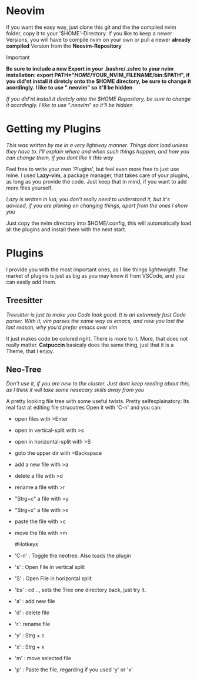 # Neovim
If you want the easy way, just clone this git and the the compiled nvim folder, copy it to your '$HOME'-Directory. 
If you like to keep a newer Versions, you will have to compile nvim on your own or pull a newer **already compiled** Version from the **Neovim-Repository**

> [!IMPORTANT]
>**Be sure to include a new Export in your .bashrc/.zshrc to your nvim installation: export PATH="$HOME/$YOUR_NVIM_FILENAME/bin:$PATH", if you did'nt install it diretcly onto the $HOME directory, be sure to change it acordingly. I like to use ".neovim" so it'll be hidden**

_If you did'nt install it diretcly onto the $HOME Repository, be sure to change it acordingly. I like to use ".neovim" so it'll be hidden_

# Getting my Plugins
_This was written by me in a very lightway manner. Things dont load unless they have to. I'll explain where and when such things happen, and how you can change them, if you dont like it this way_

Feel free to write your own 'Plugins', but feel even more free to just use mine. I used **Lazy-vim**, a package manager, that takes care of your plugins, as long as you provide the code. Just keep that in mind, if you want to add more files yourself. 

_Lazy is written in lua, you don't really need to understand it, but it's adviced, if you are planing on changing things, apart from the ones I show you_

Just copy the nvim directory into $HOME/.config, this will automatically load all the plugins and install them with the next start. 

# Plugins
I provide you with the most important ones, as I like things _lightweight_. The market of plugins is just as big as you may know it from VSCode, and you can easily add them. 

## Treesitter
_Treesitter is just to make you Code look good. It is an extremely fast Code parser. With it, vim parses the same way as emacs, and now you lost the last reason, why you'd prefer emacs over vim_

It just makes code be colored right. There is more to it. More, that does not really matter.
**Catpuccin** basicaly does the same thing, just that it is a Theme, that I enjoy.

## Neo-Tree
_Don't use it, if you are new to the cluster. Just dont keep reeding about this, as I think it will take some nesecary skills away from you_

A pretty looking file tree with some useful twists. Pretty selfexplainatory:
Its real fast at editing file strucutres
Open it with 'C-n' and you can:
- open files with >Enter
- open in vertical-split with >s
- open in horizontal-split with >S
- goto the upper dir with >Backspace
- add a new file with >a
- delete a file with >d
- rename a file with >r
- "Strg+c" a file with >y
- "Strg+x" a file with >x
- paste the file with >c
- move the file with >m

  #Hotkeys
- 'C-n' : Toggle the neotree. Also loads the plugin
- 's' : Open File in vertical split
- 'S' : Open File in horizontal split
- 'bs' : cd .., sets the Tree one directory back, just try it.
- 'a' : add new file
- 'd' : delete file
- 'r': rename file
- 'y' : Strg + c
- 'x' : Strg + x
- 'm' : move selected file
- 'p' : Paste the file, regarding if you used 'y' or 'x'
